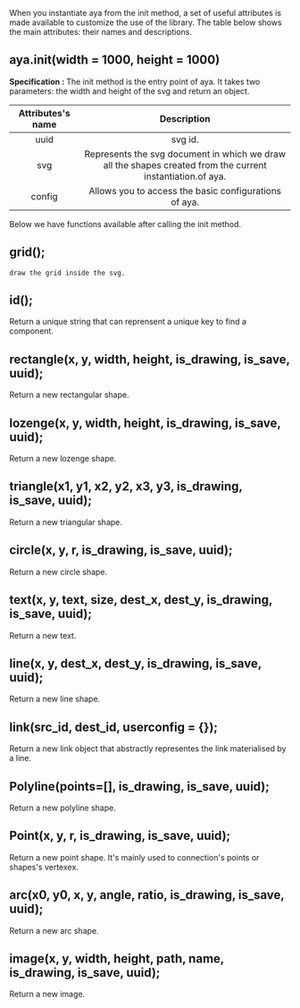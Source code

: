 When you instantiate aya from the init method, a set of useful attributes is made available to customize the use of the library.
The table below shows the main attributes: their names and descriptions.
## aya.init(width = 1000, height = 1000)

<b>Specification : </b>  The init method is the entry point of aya. It takes two parameters: the width and height of the svg and return an object.


| Attributes's name             | Description
| :-------------:               |:-------------:|
| uuid                          | svg id. |
| svg                           | Represents the svg document in which we draw all the shapes created from the current instantiation.of aya.|
| config                        | Allows you to access the basic configurations of aya.      |


Below we have functions available after calling the init method.

<!-- ## setlinkcb(cb)

Set a callback that represente the instance of link just created. -->

## grid();

    draw the grid inside the svg.

## id();

Return a unique string that can reprensent a unique key to find a component.


## rectangle(x, y, width, height, is_drawing, is_save, uuid);

Return a new rectangular shape.

## lozenge(x, y, width, height, is_drawing, is_save, uuid);

Return a new lozenge shape.

## triangle(x1, y1, x2, y2, x3, y3, is_drawing, is_save, uuid);

Return a new triangular shape.

## circle(x, y, r, is_drawing, is_save, uuid);

Return a new circle shape.

## text(x, y, text, size, dest_x, dest_y, is_drawing, is_save, uuid);

Return a new text.

## line(x, y, dest_x, dest_y, is_drawing, is_save, uuid);

Return a new line shape.


## link(src_id, dest_id, userconfig = {});

Return a new link object that abstractly representes the link materialised by a line.

## Polyline(points=[], is_drawing, is_save, uuid);

Return a new polyline shape.

## Point(x, y, r, is_drawing, is_save, uuid);

Return a new point shape.
It's mainly used to connection's points or  shapes's vertexex.

## arc(x0, y0, x, y, angle, ratio, is_drawing, is_save, uuid);

Return a new arc shape.

## image(x, y, width, height, path, name, is_drawing, is_save, uuid);

Return a new image.